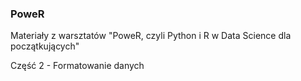 ### PoweR
Materiały z warsztatów "PoweR, czyli Python i R w Data Science dla początkujących"

Część 2 - Formatowanie danych
